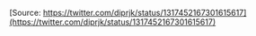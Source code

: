 [Source: https://twitter.com/diprjk/status/1317452167301615617](https://twitter.com/diprjk/status/1317452167301615617)